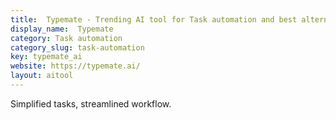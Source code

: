 ```yaml
---
title:  Typemate - Trending AI tool for Task automation and best alternatives
display_name:  Typemate
category: Task automation
category_slug: task-automation
key: typemate_ai
website: https://typemate.ai/
layout: aitool
---
```


Simplified tasks, streamlined workflow.
